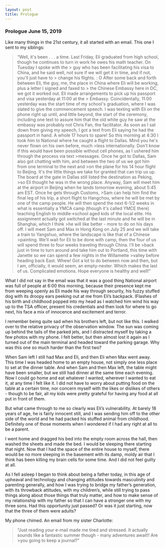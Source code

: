 ```yaml
---
layout: post
title: Prologue
---
```

### Prologue		June 15, 2019 
 
Like many things in the 21st century, it all started with an email. This one I sent to my siblings:

> “Well, it's been . . . a time.
> Last Friday, Eli graduated from high school, though he continues to turn in work he owes his math teacher. On Tuesday I spoke with the > guy who has been facilitating his visa to China, and he said well, not sure if we will get it in time, and if not, you'll just have to > change his flights.
> :  O
> After some back and forth between Eli, the guy, me, the place in China where Eli will be working, plus a letter I signed and faxed to > the Chinese Embassy here in DC, we got it worked out. Eli made arrangements to pick up his passport and visa yesterday at 11:00 at the > Embassy.
> Coincidentally, 11:00 yesterday was the start time of my school's graduation, where I was slated to give the commencement speech. I  was texting with Eli on the phone right up until, and little beyond, the start of the ceremony, including one text to assure him that the old white guy he saw at the embassy was probably not Chris Fan, the facilitator. 
> As soon as I sat down from giving my speech, I got a text from Eli saying he had the passport in hand. A whole 17 hours to spare!
> So this morning at 4:30 I took him to National where he caught a flight to Dallas. Mind you he's never flown on his own before, much >less internationally. Don't know if this would have been possible without cell phones, as I ushered him through the process via text >messages. Once he got to Dallas, Sam also got chatting with him, and between the two of us we got him from one terminal to the next and >on the plane for his 14 hour flight to Beijing. 
> It's the little things we take for granted that can trip us up. The board at the gate in Dallas still listed the destination as Peking, >so Eli thought he was in the wrong place. 
> Anyway, Sam will meet him at the airport in Beijing when he lands tomorrow evening, about 5:45 am EST. Once he gets through Customs, >Sam can help him find the final leg of his trip, a short flight to Hangchou, where he will be met by one of the camp people. 
> He will then spend the next 6-1/2 weeks in what is essentially a YMCA camp (though it's called YMCE there) teaching English to middle->school aged kids of the local elite. His assignment actually got switched at the last minute and he will be in Shanghai, which I think >he will like better - more to do on his days off.
> I will meet Sam and Max in Hong Kong on July 25 and we will take a train to Yangshuo, where the landscape is like that of a Chinese >painting. We'll wait for Eli to be done with camp, then the four of us will spend three to four weeks traveling through China. I’ll be >back just in time to turn around and take him out to Portland, this time with Janette so we can spend a few nights in the Willamette >valley before heading back East.
> Whew! Got a lot to do between now and then, but I am, officially, it would seem, an empty-nester. Which makes the last of us. 
> Complicated emotions.
> Hope everyone is healthy and well!”

What I did not say in the email was that it was a good thing National airport was full of people at 6:00 this morning, because their presence kept me from weeping openly as Eli made his way through security, his fuzzy stuffed dog with its droopy ears peeking out at me from Eli’s backpack. IFlashes of his birth and childhood popped into my head as I watched him wind his way up to the TSA officer, present his credentials and then look for where to go next, his face a mix of innocence and excitement and terror. 

I remember being quite sad when his brothers left, but not like this. I walked over to the relative privacy of the observation window. The sun was coming up behind the tails of the parked jets, and I distracted myself by taking a few photos with my phone. I felt better, but then almost lost it again as I turned out of the main terminal and headed toward the parking garage. Why was this one so much harder than the first two?

When Sam left I still had Max and Eli, and then Eli when Max went away. This time I was headed home to an empty house, not simply one less place to set at the dinner table. And when Sam and then Max left, the table might have been smaller, but we still had dinner at the same time each evening. Now I could go home and eat whatever I wanted, wherever I wanted to eat it, at any time I felt like it. I did not have to worry about putting food on the table at a certain time, nor concern myself with the likes or dislikes of others - though to be fair, all my kids were pretty grateful for having any food at all put in front of them.

But what came through to me so clearly was Eli’s vulnerability. At barely 18 years of age, he is fairly innocent still, and I was sending him off to the other side of the world and he had packed his stuffed animal from childhood. Definitely one of those moments when I wondered if I had any right at all to be a parent.

I went home and dragged his bed into the empty room across the hall, then washed the sheets and made the bed. I would be sleeping there starting that night. Now that I had the space of the entire house to myself, there would be no more sleeping in the basement with its damp, moldy air that I think has been killing my brain cells for some time. And I did not feel guilty at all. 

As I fell asleep I began to think about being a father today, in this age of upheaval and technology and changing attitudes towards masculinity and parenting generally, and how I was trying to bridge my father’s generation, with its throwback attitudes, with  my children’s, while still trying to pass things along about those things that truly matter, and how to make sense of my relationship with my father so that I can have a stronger one with my three sons. Had this opportunity just passed? Or was it just starting, now that the three of them were adults? 

My phone chimed. An email from my sister Charlotte:

> “Just reading your e-mail made me tired and stressed. It actually sounds like a fantastic summer though - many adventures await!!  Are >you going to keep a journal?”
